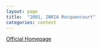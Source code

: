 ```yaml
---
layout: page
title:  "2001, INRIA Rocquencourt"
categories: contest
---
```


[Official Homepage](http://cristal.inria.fr/ICFP2001/prog-contest/)
